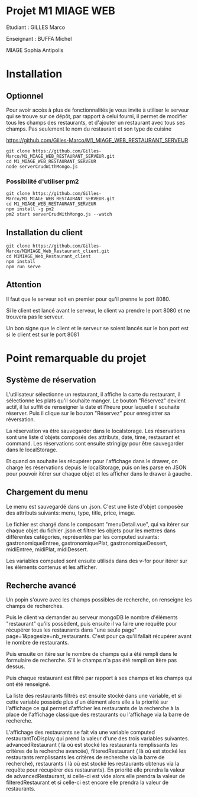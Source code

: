 # Projet M1 MIAGE WEB

Étudiant : GILLES Marco

Enseignant : BUFFA Michel

MIAGE Sophia Antipolis

# Installation

## Optionnel

Pour avoir accès à plus de fonctionnalités je vous invite à utiliser le serveur qui se trouve sur ce dépôt, par rapport à celui fourni, il permet de modifier tous les champs des restaurants, et d'ajouter un restaurant avec tous ses champs. Pas seulement le nom du restaurant et son type de cuisine

https://github.com/Gilles-Marco/M1_MIAGE_WEB_RESTAURANT_SERVEUR
```
git clone https://github.com/Gilles-Marco/M1_MIAGE_WEB_RESTAURANT_SERVEUR.git
cd M1_MIAGE_WEB_RESTAURANT_SERVEUR
node serverCrudWithMongo.js
```

### Possibilité d'utiliser pm2
```
git clone https://github.com/Gilles-Marco/M1_MIAGE_WEB_RESTAURANT_SERVEUR.git
cd M1_MIAGE_WEB_RESTAURANT_SERVEUR
npm install -g pm2
pm2 start serverCrudWithMongo.js --watch
```

## Installation du client

```
git clone https://github.com/Gilles-Marco/M1MIAGE_Web_Restaurant_client.git
cd M1MIAGE_Web_Restaurant_client
npm install
npm run serve
```

## Attention

Il faut que le serveur soit en premier pour qu'il prenne le port 8080.

Si le client est lancé avant le serveur, le client va prendre le port 8080 et ne trouvera pas le serveur.

Un bon signe que le client et le serveur se soient lancés sur le bon port est si le client est sur le port 8081

# Point remarquable du projet

## Système de réservation

L'utilisateur sélectionne un restaurant, il affiche la carte du restaurant, il sélectionne les plats qu'il souhaite manger. Le bouton "Réservez" devient actif, il lui suffit de renseigner la date et l'heure pour laquelle il souhaite réserver. Puis il clique sur le bouton "Réservez" pour enregistrer sa réversation.

La réservation va être sauvegarder dans le localstorage. Les réservations sont une liste d'objets composés des attributs, date, time, restaurant et command. Les réservations sont ensuite stringigy pour être sauvegarder dans le localStorage.

Et quand on souhaite les récupérer pour l'affichage dans le drawer, on charge les réservations depuis le localStorage, puis on les parse en JSON pour pouvoir itérer sur chaque objet et les afficher dans le drawer à gauche.

## Chargement du menu

Le menu est sauvegardé dans un .json. C'est une liste d'objet composée des attributs suivants:
menu, type, title, price, image.

Le fichier est chargé dans le composant "menuDetail.vue", qui va itérer sur chaque objet du fichier .json et filtrer les objets pour les mettres dans différentes catégories, représentés par les computed suivants:
gastronomiqueEntree, gastronomiquePlat, gastronomiqueDessert, midiEntree, midiPlat, midiDessert.

Les variables computed sont ensuite utilisés dans des v-for pour itérer sur les éléments contenus et les afficher.

## Recherche avancé

Un popin s'ouvre avec les champs possibles de recherche, on renseigne les champs de recherches.

Puis le client va demander au serveur mongoDB le nombre d'éléments "restaurant" qu'ils possèdent, puis ensuite il va faire une requête pour récupérer tous les restaurants dans "une seule page" page=1&pagesize=nb_restaurants. C'est pour ça qu'il fallait récupérer avant le nombre de restaurants.

Puis ensuite on itère sur le nombre de champs qui a été rempli dans le formulaire de recherche. S'il le champs n'a pas été rempli on itère pas dessus.

Puis chaque restaurant est filtré par rapport à ses champs et les champs qui ont été renseigné.

La liste des restaurants filtrés est ensuite stocké dans une variable, et si cette variable possède plus d'un élément alors elle a la priorité sur l'affichage ce qui permet d'afficher les restaurants de la recherche à la place de l'affichage classique des restaurants ou l'affichage via la barre de recherche.

L'affichage des restaurants se fait via une variable computed restaurantToDisplay qui prend la valeur d'une des trois variables suivantes. advancedRestaurant ( là où est stocké les restaurants remplissants les critères de la recherche avancée), filteredRestaurant ( là où est stocké les restaurants remplissants les critères de recherche via la barre de recherche), restaurants ( là où est stocké les restaurants obtenus via la requête pour récupérer des restaurants). En priorité elle prendra la valeur de advancedRestaurant, si celle-ci est vide alors elle prendra la valeur de filteredRestaurant et si celle-ci est encore elle prendra la valeur de restaurants.